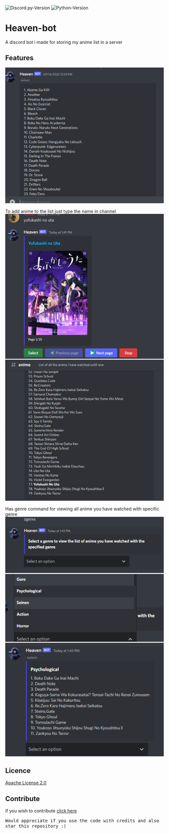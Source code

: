 
![Discord.py-Version](https://img.shields.io/badge/discord.py-2.0.0a-blue?style=flat-square)
   ![Python-Version](https://img.shields.io/badge/python-3.8.5-green?style=flat-square)

# Heaven-bot
A discord bot i made for storing my anime list in a server

## Features
<p align="left">
<img src="image.png"></image>

To add anime to the list just type the name in channel 
<img src="image1.PNG"></image>
<img src="image2.PNG"></image>

Has genre command for viewing all anime you have watched with specific genre
<img src="image3.PNG"></image>
<img src="image4.PNG"></image>
<img src="image5.PNG"></image>
</p>

## Licence

[Apache License 2.0](https://github.com/obitozx/Saigo/blob/main/LICENSE)


## Contribute

if you wish to contribute [click here](https://github.com/obitozx/heaven-bot/blob/main/CONTRIBUTING.md)


<tt>Would appreciate if you use the code with credits and also star this repository :) </tt>
